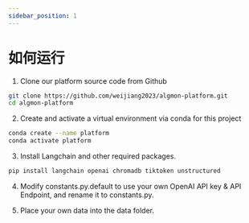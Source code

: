 ```yaml
---
sidebar_position: 1
---
```


# 如何运行
1. Clone our platform source code from Github

```bash "
git clone https://github.com/weijiang2023/algmon-platform.git
cd algmon-platform
```

2. Create and activate a virtual environment via conda for this project

```bash "
conda create --name platform
conda activate platform
```

3. Install Langchain and other required packages.

```bash "
pip install langchain openai chromadb tiktoken unstructured
```

4. Modify constants.py.default to use your own OpenAI API key & API Endpoint, and rename it to constants.py.

5. Place your own data into the data folder.